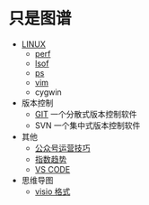 # 只是图谱

* [LINUX](./doc/linux)
	- [perf](./doc/linux/lsof.md) 
    - [lsof](./doc/linux/lsof.md)
    - [ps](./doc/linux/ps.md)
    - [vim](./doc/linux/vim.md)
    - cygwin[](./doc/linux/cygwin.doc)
* 版本控制  
    - [GIT](./doc/revisionControl/git/readme.md) 一个分散式版本控制软件  
    - SVN 一个集中式版本控制软件  
* 其他  
    - [公众号运营技巧](./doc/other/weixin_skill.md)    
	- [指数趋势](./doc/other/trends.md)  
    - [VS CODE](./doc/other/visual_studio_code.md)
* 思维导图
    - [visio 格式](./doc/other/mind.md)
